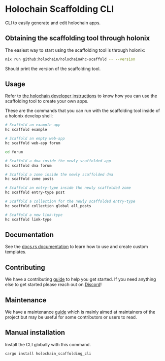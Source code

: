# Holochain Scaffolding CLI

CLI to easily generate and edit holochain apps.

## Obtaining the scaffolding tool through holonix

The easiest way to start using the scaffolding tool is through holonix:

```bash
nix run github:holochain/holochain#hc-scaffold -- --version
```

Should print the version of the scaffolding tool.

## Usage

Refer to [the holochain developer instructions](https://developer.holochain.org/get-building/) to know how you can use the scaffolding tool to create your own apps.

These are the commands that you can run with the scaffolding tool inside of a holonix develop shell:

```bash
# Scaffold an example app
hc scaffold example

# Scaffold an empty web-app
hc scaffold web-app forum

cd forum

# Scaffold a dna inside the newly scaffolded app
hc scaffold dna forum

# Scaffold a zome inside the newly scaffolded dna
hc scaffold zome posts

# Scaffold an entry-type inside the newly scaffolded zome
hc scaffold entry-type post

# Scaffold a collection for the newly scaffolded entry-type
hc scaffold collection global all_posts

# Scaffold a new link-type
hc scaffold link-type
```

## Documentation

See the [docs.rs documentation](https://docs.rs/holochain_scaffolding_cli) to learn how to use and create custom templates.

## Contributing

We have a contributing [guide](guides/contributing.md) to help you get started. If you need anything else to get started please reach out on [Discord](https://discord.gg/k55DS5dmPH)!

## Maintenance

We have a maintenance [guide](guides/maintenance.md) which is mainly aimed at maintainers of the project but may be useful for some contributors or users to read.

## Manual installation

Install the CLI globally with this command.

```bash
cargo install holochain_scaffolding_cli
```
